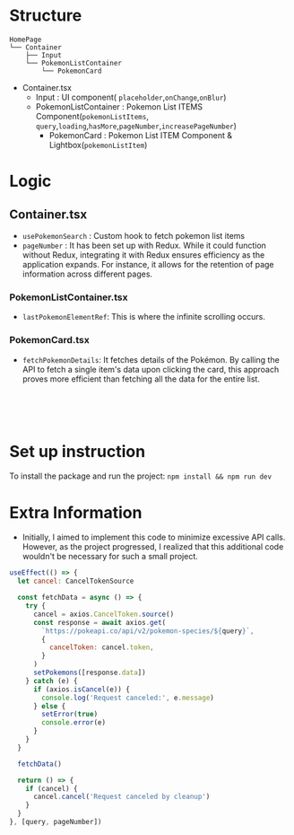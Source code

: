 # Structure

```
HomePage
└── Container
    ├── Input
    └── PokemonListContainer
        └── PokemonCard
```

- Container.tsx
  - Input : UI component( `placeholder`,`onChange`,`onBlur`)
  - PokemonListContainer : Pokemon List ITEMS Component(`pokemonListItems`, `query`,`loading`,`hasMore`,`pageNumber`,`increasePageNumber`)
    - PokemonCard : Pokemon List ITEM Component & Lightbox(`pokemonListItem`)

# Logic

## Container.tsx

- `usePokemonSearch` : Custom hook to fetch pokemon list items
- `pageNumber` : It has been set up with Redux. While it could function without Redux, integrating it with Redux ensures efficiency as the application expands. For instance, it allows for the retention of page information across different pages.

### PokemonListContainer.tsx

- `lastPokemonElementRef`: This is where the infinite scrolling occurs.

### PokemonCard.tsx

- `fetchPokemonDetails`: It fetches details of the Pokémon. By calling the API to fetch a single item's data upon clicking the card, this approach proves more efficient than fetching all the data for the entire list.

  <br>
  <br>
  <br>

# Set up instruction

To install the package and run the project: `npm install && npm run dev` <br>

# Extra Information

- Initially, I aimed to implement this code to minimize excessive API calls. However, as the project progressed, I realized that this additional code wouldn't be necessary for such a small project.

```js
useEffect(() => {
  let cancel: CancelTokenSource

  const fetchData = async () => {
    try {
      cancel = axios.CancelToken.source()
      const response = await axios.get(
        `https://pokeapi.co/api/v2/pokemon-species/${query}`,
        {
          cancelToken: cancel.token,
        }
      )
      setPokemons([response.data])
    } catch (e) {
      if (axios.isCancel(e)) {
        console.log('Request canceled:', e.message)
      } else {
        setError(true)
        console.error(e)
      }
    }
  }

  fetchData()

  return () => {
    if (cancel) {
      cancel.cancel('Request canceled by cleanup')
    }
  }
}, [query, pageNumber])
```
